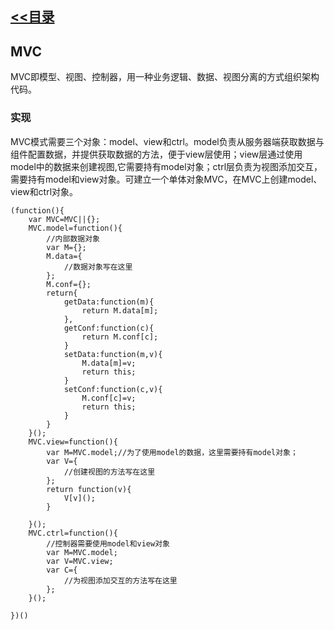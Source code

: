 ## [<<目录](https://github.com/snsart/blog/blob/master/README.md)

## MVC
MVC即模型、视图、控制器，用一种业务逻辑、数据、视图分离的方式组织架构代码。

### 实现
MVC模式需要三个对象：model、view和ctrl。model负责从服务器端获取数据与组件配置数据，并提供获取数据的方法，便于view层使用；view层通过使用model中的数据来创建视图,它需要持有model对象；ctrl层负责为视图添加交互，需要持有model和view对象。可建立一个单体对象MVC，在MVC上创建model、view和ctrl对象。
```
(function(){
	var MVC=MVC||{};
	MVC.model=function(){
		//内部数据对象
		var M={};
		M.data={
			//数据对象写在这里
		};
		M.conf={};
		return{
			getData:function(m){
				return M.data[m];
			},
			getConf:function(c){
				return M.conf[c];
			}
			setData:function(m,v){
				M.data[m]=v;
				return this;
			}
			setConf:function(c,v){
				M.conf[c]=v;
				return this;
			}
		}
	}();
	MVC.view=function(){
		var M=MVC.model;//为了使用model的数据，这里需要持有model对象；
		var V={
			//创建视图的方法写在这里
		};
		return function(v){
			V[v]();
		}
		
	}();
	MVC.ctrl=function(){
		//控制器需要使用model和view对象
		var M=MVC.model;
		var V=MVC.view;
		var C={
			//为视图添加交互的方法写在这里
		};
	}();

})()
```

